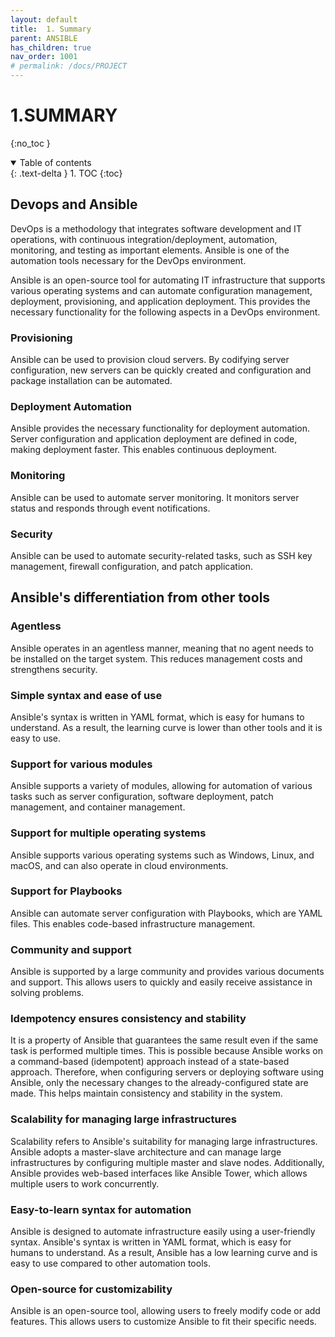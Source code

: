 ```yaml
---
layout: default
title:  1. Summary
parent: ANSIBLE
has_children: true
nav_order: 1001
# permalink: /docs/PROJECT
---
```


# 1.SUMMARY

{:no_toc }

<details open markdown="block">  
  <summary>
    Table of contents
  </summary>
  {: .text-delta }
1. TOC  
{:toc}
</details>

## Devops and Ansible

DevOps is a methodology that integrates software development and IT operations, with continuous integration/deployment, automation, monitoring, and testing as important elements. Ansible is one of the automation tools necessary for the DevOps environment.

Ansible is an open-source tool for automating IT infrastructure that supports various operating systems and can automate configuration management, deployment, provisioning, and application deployment. This provides the necessary functionality for the following aspects in a DevOps environment.

### Provisioning  

Ansible can be used to provision cloud servers. By codifying server configuration, new servers can be quickly created and configuration and package installation can be automated.

### Deployment Automation

Ansible provides the necessary functionality for deployment automation. Server configuration and application deployment are defined in code, making deployment faster. This enables continuous deployment.

### Monitoring  

Ansible can be used to automate server monitoring. It monitors server status and responds through event notifications.

### Security

Ansible can be used to automate security-related tasks, such as SSH key management, firewall configuration, and patch application.

## Ansible's differentiation from other tools

### Agentless

Ansible operates in an agentless manner, meaning that no agent needs to be installed on the target system. This reduces management costs and strengthens security.

### Simple syntax and ease of use

Ansible's syntax is written in YAML format, which is easy for humans to understand. As a result, the learning curve is lower than other tools and it is easy to use.

### Support for various modules

Ansible supports a variety of modules, allowing for automation of various tasks such as server configuration, software deployment, patch management, and container management.

### Support for multiple operating systems

Ansible supports various operating systems such as Windows, Linux, and macOS, and can also operate in cloud environments.

### Support for Playbooks

Ansible can automate server configuration with Playbooks, which are YAML files. This enables code-based infrastructure management.

### Community and support

Ansible is supported by a large community and provides various documents and support. This allows users to quickly and easily receive assistance in solving problems.

### Idempotency ensures consistency and stability

It is a property of Ansible that guarantees the same result even if the same task is performed multiple times. This is possible because Ansible works on a command-based (idempotent) approach instead of a state-based approach. Therefore, when configuring servers or deploying software using Ansible, only the necessary changes to the already-configured state are made. This helps maintain consistency and stability in the system.

### Scalability for managing large infrastructures  

Scalability refers to Ansible's suitability for managing large infrastructures. Ansible adopts a master-slave architecture and can manage large infrastructures by configuring multiple master and slave nodes. Additionally, Ansible provides web-based interfaces like Ansible Tower, which allows multiple users to work concurrently.

### Easy-to-learn syntax for automation

Ansible is designed to automate infrastructure easily using a user-friendly syntax. Ansible's syntax is written in YAML format, which is easy for humans to understand. As a result, Ansible has a low learning curve and is easy to use compared to other automation tools.

### Open-source for customizability

Ansible is an open-source tool, allowing users to freely modify code or add features. This allows users to customize Ansible to fit their specific needs.

